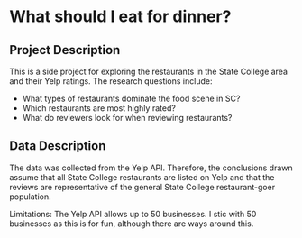 # What should I eat for dinner?

## Project Description
This is a side project for exploring the restaurants in the State College area and their Yelp ratings. The research questions include:
- What types of restaurants dominate the food scene in SC?
- Which restaurants are most highly rated?
- What do reviewers look for when reviewing restaurants?

## Data Description
The data was collected from the Yelp API. Therefore, the conclusions drawn assume that all State College restaurants are listed on Yelp and that the reviews are representative of the general State College restaurant-goer population.

Limitations: The Yelp API allows up to 50 businesses. I stic with 50 businesses as this is for fun, although there are ways around this.

